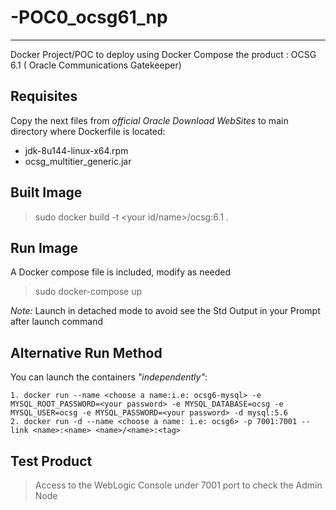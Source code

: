 # -POC0_ocsg61_np
---

Docker Project/POC to deploy using Docker Compose the product : OCSG 6.1 ( Oracle Communications Gatekeeper)


## Requisites

Copy the next files from *official Oracle Download WebSites* to main directory where Dockerfile is located:

  * jdk-8u144-linux-x64.rpm
  * ocsg_multitier_generic.jar

  ## Built Image

  > sudo docker build -t <your id/name>/ocsg:6.1 .

  ## Run Image

  A Docker compose file is included, modify as needed
  > sudo docker-compose up

  *Note:* Launch in detached mode to avoid see the Std Output in your Prompt after launch command

  ## Alternative Run Method

  You can launch the containers *"independently"*:

    1. docker run --name <choose a name:i.e: ocsg6-mysql> -e MYSQL_ROOT_PASSWORD=<your password> -e MYSQL_DATABASE=ocsg -e MYSQL_USER=ocsg -e MYSQL_PASSWORD=<your password> -d mysql:5.6
    2. docker run -d --name <choose a name: i.e: ocsg6> -p 7001:7001 --link <name>:<name> <name>/<name>:<tag>

  ## Test Product

  > Access to the WebLogic Console under 7001 port to check the Admin Node

